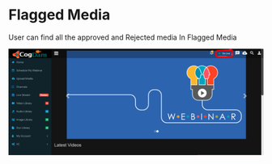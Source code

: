 # Flagged Media

User can find all the approved and Rejected media In Flagged Media

![](../.gitbook/assets/image%20%2839%29.png)



